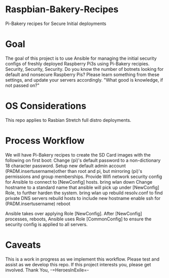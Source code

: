 # Raspbian-Bakery-Recipes
Pi-Bakery recipes for Secure Initial deployments
# Goal
The goal of this project is to use Ansible for managing the initial security configs of freshly deployed Raspberry Pi3s using Pi-Bakery recipies. Security, Security, Security. Do you know the number of botnets looking for default and nonsecure Raspberry Pis? Please learn something from these settings, and update your servers accordingly. "What good is knowledge, if not passed on?"
# OS Considerations
This repo applies to Rasbian Stretch full distro deployments.
# Process Workflow
We will have Pi-Bakery recipes to create the SD Card images with the following on first boot:
Change (pi)'s default password to a non-dictionary 18 character password.
Setup new default admin account (PADM.insertusername)other than root and pi, but mirroring (pi)'s permissions and group memberships.
Provide Wifi network security config for Ansible to connect to [NewConfig] hosts.
bring wlan down
Change hostname to a standard name that ansible will pick up under [NewConfig] Role, to further harden the system.
bring wlan up
rebuild resolv.conf to find private DNS servers
rebuild hosts to include new hostname
enable ssh for (PADM.insertusername)
reboot

Ansible takes over applying Role [NewConfig].
After [NewConfig] processes, reboots, Ansible uses Role [CommonConfig] to ensure the security config is applied to all servers.

# Caveats
This is a work in progress as we implement this workflow. Please test and assist as we develop this repo.
If this project interests you, please get involved.
Thank You,
-=HeroesInExile=-
